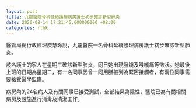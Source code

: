 ```yaml
---
layout: post
title: 九龍醫院骨科延續護理病房護士初步確診新型肺炎
date: 2020-08-14 17:21:45.000000000 +08:00
categories: rthk
---
```


醫管局總行政經理庾慧玲說，九龍醫院一名骨科延續護理病房護士初步確診新型肺炎。

該名護士的家人在星期三確診新型肺炎，同日她出現發燒及喉嚨痛等徵狀。她最後上班的日期為星期二，有一名同事因曾一同用膳被列為緊密接觸者，有兩位同事需要接受醫學監察。

病房內的24名病人及有關同事已接受測試，全部結果為陰性，醫院已為有關相關病房及設施進行消毒及清潔工作。
